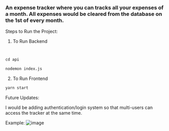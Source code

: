### An expense tracker where you can tracks all your expenses of a month. All expenses would be cleared from the database on the 1st of every month.

Steps to Run the Project:

1) To Run Backend
```python


cd api
```
```bash
nodemon index.js
```

2) To Run Frontend

```bash
yarn start
```


Future Updates:

I would be adding authentication/login system so that multi-users can access the tracker at the same time.




Example:
![image](https://user-images.githubusercontent.com/91217295/227289118-f0d008cc-792a-4ce7-b4bb-8f840c9dac71.png)
